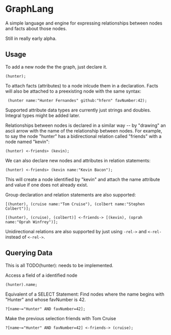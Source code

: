 # GraphLang

A simple language and engine for expressing relationships between nodes and facts about those nodes.

Still in really early alpha.

## Usage
To add a new node the the graph, just declare it.
    
    (hunter);

To attach facts (attributes) to a node inlcude them in a declaration. Facts will also be attached to a preexisting node with the same syntax:

     (hunter name:"Hunter Fernandes" github:"hfern" favNumber:42);

Supported attribute data types are currently just strings and doubles. Integral types might be added later.

Relationships between nodes is declared in a similar way -- by "drawing" an ascii arrow with the name of the relationship between nodes. For example, to say the node "hunter" has a bidirectional relation called "friends" with a node named "kevin": 

    (hunter) <-friends> (kevin);

We can also declare new nodes and attributes in relation statements:

    (hunter) <-friends> (kevin name:"Kevin Bacon");

This will create a node identified by "kevin" and attach the name attribute and value if one does not already exist.

Group declaration and relation statements are also supported:
   
    [(hunter), (cruise name:"Tom Cruise"), (colbert name:"Stephen Colbert")];

    [(hunter), (cruise), (colbert)] <-friends-> [(kevin), (oprah name:"Oprah Winfrey")];

Unidirectional relations are also supported by just using `-rel->` and `<-rel-` instead of `<-rel->`.


## Querying Data
This is all TODO(hunter): needs to be implemented.

Access a field of a identified node

    (hunter).name;

Equivalent of a SELECT Statement: Find nodes where the name begins with "Hunter" and whose favNumber is 42.

    ?[name~="Hunter" AND favNumber=42];

Make the previous selection friends with Tom Cruise

    ?[name~="Hunter" AND favNumber=42] <-friends-> (cruise);